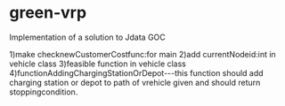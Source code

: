 # green-vrp
Implementation of a solution to Jdata GOC

1)make checknewCustomerCostfunc:for main
2)add currentNodeid:int in vehicle class
3)feasible function in vehicle class
4)functionAddingChargingStationOrDepot---this function should add charging station or depot to path of vrehicle given and
 should return stoppingcondition. 